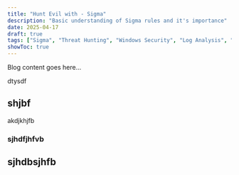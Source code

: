 ```yaml
---
title: "Hunt Evil with - Sigma"
description: "Basic understanding of Sigma rules and it's importance"
date: 2025-04-17
draft: true
tags: ["Sigma", "Threat Hunting", "Windows Security", "Log Analysis", "SIEM", "Cybersecurity"]
showToc: true
---
```

Blog content goes here...

dtysdf

## shjbf

akdjkhjfb


### sjhdfjhfvb

## sjhdbsjhfb